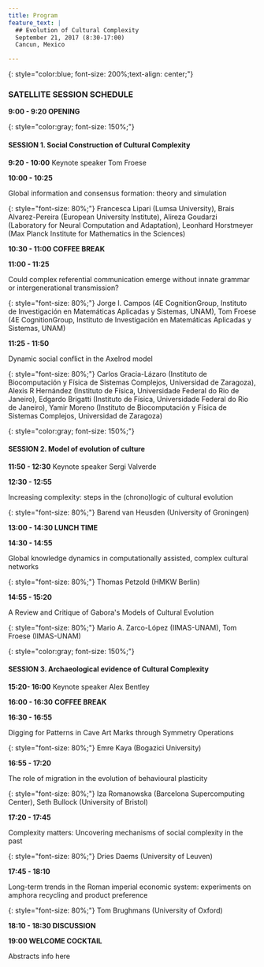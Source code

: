 ```yaml
---
title: Program
feature_text: |
  ## Evolution of Cultural Complexity
  September 21, 2017 (8:30-17:00)
  Cancun, Mexico 

---
```

{: style="color:blue; font-size: 200%;text-align: center;"}
### SATELLITE SESSION SCHEDULE


**9:00 - 9:20  OPENING**

{: style="color:gray; font-size: 150%;"}
#### SESSION 1. Social Construction of Cultural Complexity


**9:20 - 10:00** Keynote speaker Tom Froese

**10:00 - 10:25**

Global information and consensus formation: theory and simulation

{: style="font-size: 80%;"}
Francesca Lipari (Lumsa University),
Brais Alvarez-Pereira (European University Institute),
Alireza Goudarzi (Laboratory for Neural Computation and Adaptation),
Leonhard Horstmeyer (Max Planck Institute for Mathematics in the Sciences)


**10:30 - 11:00 COFFEE BREAK** 

**11:00 - 11:25** 

Could complex referential communication emerge without innate grammar or intergenerational transmission?

{: style="font-size: 80%;"}
Jorge I. Campos (4E CognitionGroup, Instituto de Investigación en Matemáticas Aplicadas y Sistemas, UNAM),
Tom Froese (4E CognitionGroup, Instituto de Investigación en Matemáticas Aplicadas y Sistemas, UNAM) 

**11:25 - 11:50**

Dynamic social conflict in the Axelrod model

{: style="font-size: 80%;"}
Carlos Gracia-Lázaro (Instituto de Biocomputación y Física de Sistemas Complejos, Universidad de Zaragoza),
Alexis R Hernández (Instituto de Física, Universidade Federal do Rio de Janeiro),
Edgardo Brigatti (Instituto de Física, Universidade Federal do Rio de Janeiro),
Yamir Moreno (Instituto de Biocomputación y Física de Sistemas Complejos, Universidad de Zaragoza) 

{: style="color:gray; font-size: 150%;"}
#### SESSION 2. Model of evolution of culture


**11:50 - 12:30** Keynote speaker  Sergi Valverde 


**12:30 - 12:55**

Increasing complexity: steps in the (chrono)logic of cultural evolution

{: style="font-size: 80%;"}
Barend van Heusden (University of Groningen)

**13:00 - 14:30 LUNCH TIME**

**14:30 - 14:55**   

Global knowledge dynamics in computationally assisted, complex cultural networks

{: style="font-size: 80%;"}
Thomas Petzold  (HMKW Berlin) 

**14:55 - 15:20** 

A Review and Critique of Gabora's Models of Cultural Evolution

{: style="font-size: 80%;"}
Mario A. Zarco-López (IIMAS-UNAM),
Tom Froese (IIMAS-UNAM)

{: style="color:gray; font-size: 150%;"}
#### SESSION 3. Archaeological evidence of Cultural Complexity  


**15:20- 16:00** Keynote speaker  Alex Bentley

**16:00 - 16:30** **COFFEE BREAK**  

**16:30 - 16:55** 

Digging for Patterns in Cave Art Marks through Symmetry Operations

{: style="font-size: 80%;"}
Emre Kaya (Bogazici University) 

**16:55 - 17:20**  

The role of migration in the evolution of behavioural plasticity

{: style="font-size: 80%;"}
Iza Romanowska (Barcelona Supercomputing Center), 
Seth Bullock (University of Bristol) 

**17:20 - 17:45**  

Complexity matters: Uncovering mechanisms of social complexity in the past

{: style="font-size: 80%;"}
Dries Daems (University of Leuven) 

**17:45 - 18:10**  

Long-term trends in the Roman imperial economic system: experiments on amphora recycling and product preference

{: style="font-size: 80%;"}
Tom Brughmans (University of Oxford) 

**18:10 - 18:30 DISCUSSION** 

**19:00 WELCOME COCKTAIL** 



Abstracts info here


<!---
Knowing the controversial nature of the topic and the lack of consensus on thoses questions, we think (and know by experience?) that the best format to successfully push forward the discussion is a one day satellite with time for discussion.  

We propose a day with 8 presentation, 4 on the morning and 4 on the evening. Half of the talk will be 45min presentation+question made by the Invited Speakers, the other half will be 30min presentation+question on the submitted abstract.

We propose to end the day be a 1:30 panel discussion.

-->

